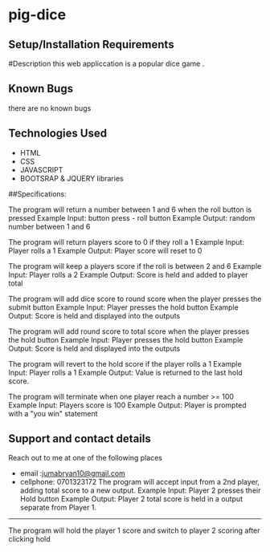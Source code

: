 # pig-dice
## Setup/Installation Requirements
 
 #Description
 this web appliccation is a popular dice game .

## Known Bugs
there are no known bugs

## Technologies Used
* HTML
* CSS
* JAVASCRIPT
* BOOTSRAP & JQUERY libraries

##Specifications:

The program will return a number between 1 and 6 when the roll button is pressed
  Example Input: button press - roll button
  Example Output: random number between 1 and 6

The program will return players score to 0 if they roll a 1
  Example Input: Player rolls a 1
  Example Output: Player score will reset to 0

The program will keep a players score if the roll is between 2 and 6
  Example Input: Player rolls a 2
  Example Output: Score is held and added to player total

The program will add dice score to round score when the player presses the submit button
    Example Input: Player presses the hold button
    Example Output: Score is held and displayed into the outputs

The program will add round score to total score when the player presses the hold button
  Example Input: Player presses the hold button
  Example Output: Score is held and displayed into the outputs

The program will revert to the hold score if the player rolls a 1
  Example Input: Player rolls a 1
  Example Output: Value is returned to the last hold score.

The program will terminate when one player reach a number >= 100
  Example Input: Players score is 100
  Example Output: Player is prompted with a "you win" statement
## Support and contact details
Reach out to me at one of the following places
* email :jumabryan10@gmail.com
* cellphone: 0701323172
The program will accept input from a 2nd player, adding total score to a new output.
  Example Input: Player 2 presses their Hold button
  Example Output: Player 2 total score is held in a output separate from Player 1.
***

The program will hold the player 1 score and switch to player 2 scoring after clicking hold

